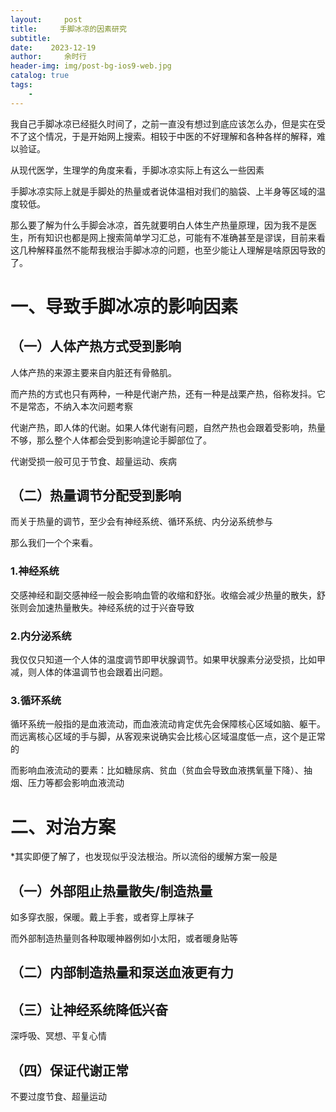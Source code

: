 ```yaml
---
layout:     post
title:     手脚冰凉的因素研究 
subtitle:    
date:    2023-12-19  
author:     余时行
header-img: img/post-bg-ios9-web.jpg
catalog: true
tags:
    - 
---
```




我自己手脚冰凉已经挺久时间了，之前一直没有想过到底应该怎么办，但是实在受不了这个情况，于是开始网上搜索。相较于中医的不好理解和各种各样的解释，难以验证。

从现代医学，生理学的角度来看，手脚冰凉实际上有这么一些因素

手脚冰凉实际上就是手脚处的热量或者说体温相对我们的脑袋、上半身等区域的温度较低。

那么要了解为什么手脚会冰凉，首先就要明白人体生产热量原理，因为我不是医生，所有知识也都是网上搜索简单学习汇总，可能有不准确甚至是谬误，目前来看这几种解释虽然不能帮我根治手脚冰凉的问题，也至少能让人理解是啥原因导致的了。

# 一、导致手脚冰凉的影响因素

## （一）人体产热方式受到影响

人体产热的来源主要来自内脏还有骨骼肌。

而产热的方式也只有两种，一种是代谢产热，还有一种是战栗产热，俗称发抖。它不是常态，不纳入本次问题考察

代谢产热，即人体的代谢。如果人体代谢有问题，自然产热也会跟着受影响，热量不够，那么整个人体都会受到影响遑论手脚部位了。

代谢受损一般可见于节食、超量运动、疾病

## （二）热量调节分配受到影响

而关于热量的调节，至少会有神经系统、循环系统、内分泌系统参与

那么我们一个个来看。

### 1.神经系统

交感神经和副交感神经一般会影响血管的收缩和舒张。收缩会减少热量的散失，舒张则会加速热量散失。神经系统的过于兴奋导致

### 2.内分泌系统

我仅仅只知道一个人体的温度调节即甲状腺调节。如果甲状腺素分泌受损，比如甲减，则人体的体温调节也会跟着出问题。

### 3.循环系统

循环系统一般指的是血液流动，而血液流动肯定优先会保障核心区域如脑、躯干。而远离核心区域的手与脚，从客观来说确实会比核心区域温度低一点，这个是正常的

而影响血液流动的要素：比如糖尿病、贫血（贫血会导致血液携氧量下降）、抽烟、压力等都会影响血液流动

# 二、对治方案

*其实即便了解了，也发现似乎没法根治。所以流俗的缓解方案一般是

## （一）外部阻止热量散失/制造热量

如多穿衣服，保暖。戴上手套，或者穿上厚袜子

而外部制造热量则各种取暖神器例如小太阳，或者暖身贴等

## （二）内部制造热量和泵送血液更有力

## （三）让神经系统降低兴奋

深呼吸、冥想、平复心情

## （四）保证代谢正常

不要过度节食、超量运动
